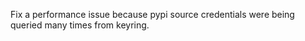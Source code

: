 Fix a performance issue because pypi source credentials were being queried many times from keyring.
